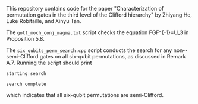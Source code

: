This repository contains code for the paper "Characterization of permutation gates in the third level of the Clifford hierarchy" by Zhiyang He, Luke Robitaille, and Xinyu Tan.


The `gott_moch_conj_magma.txt` script checks the equation FGF^{-1}=U_3 in Proposition 5.8.

The `six_qubits_perm_search.cpp` script conducts the search for any non--semi-Clifford gates on all six-qubit permutations, 
as discussed in Remark A.7. Running the script should print
```console
starting search

search complete
```
which indicates that all six-qubit permutations are semi-Clifford. 
